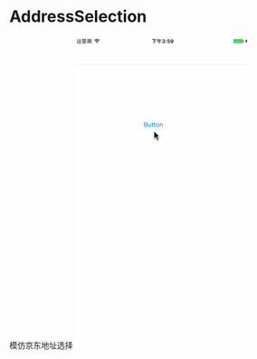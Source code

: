 # AddressSelection
模仿京东地址选择
![image](https://github.com/shaopenglei/AddressSelection/blob/master/模仿京东地址选择.gif)
